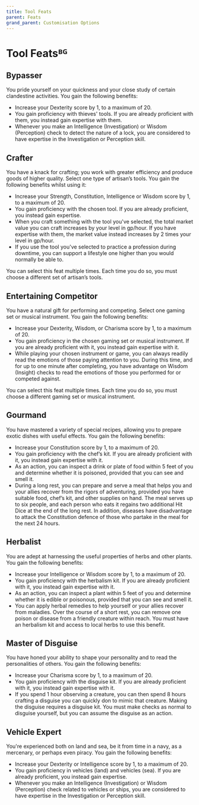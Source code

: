 ```yaml
---
title: Tool Feats
parent: Feats
grand_parent: Customisation Options
---
```


# Tool Featsᴮᴳ

## Bypasser
You pride yourself on your quickness and your close study of certain clandestine activities. You gain the following benefits:
* Increase your Dexterity score by 1, to a maximum of 20.
* You gain proficiency with thieves' tools. If you are already proficient with them, you instead gain expertise with them.
* Whenever you make an Intelligence (Investigation) or Wisdom (Perception) check to detect the nature of a lock, you are considered to have expertise in the Investigation or Perception skill.

## Crafter
You have a knack for crafting; you work with greater efficiency and produce goods of higher quality. Select one type of artisan’s tools. You gain the following benefits whilst using it:
* Increase your Strength, Constitution, Intelligence or Wisdom score by 1, to a maximum of 20.
* You gain proficiency with the chosen tool. If you are already proficient, you instead gain expertise.
* When you craft something with the tool you've selected, the total market value you can craft increases by your level in gp/hour. If you have expertise with them, the market value instead increases by 2 times your level in gp/hour.
* If you use the tool you've selected to practice a profession during downtime, you can support a lifestyle one higher than you would normally be able to.

You can select this feat multiple times. Each time you do so, you must choose a different set of artisan’s tools.

## Entertaining Competitor
You have a natural gift for performing and competing. Select one gaming set or musical instrument. You gain the following benefits:
* Increase your Dexterity, Wisdom, or Charisma score by 1, to a maximum of 20.
* You gain proficiency in the chosen gaming set or musical instrument. If you are already proficient with it, you instead gain expertise with it.
* While playing your chosen instrument or game, you can always readily read the emotions of those paying attention to you. During this time, and for up to one minute after completing, you have advantage on Wisdom (Insight) checks to read the emotions of those you performed for or competed against.

You can select this feat multiple times. Each time you do so, you must choose a different gaming set or musical instrument.

## Gourmand
You have mastered a variety of special recipes, allowing you to prepare exotic dishes with useful effects. You gain the following benefits:
* Increase your Constitution score by 1, to a maximum of 20.
* You gain proficiency with the chef’s kit. If you are already proficient with it, you instead gain expertise with it.
* As an action, you can inspect a drink or plate of food within 5 feet of you and determine whether it is poisoned, provided that you can see and smell it.
* During a long rest, you can prepare and serve a meal that helps you and your allies recover from the rigors of adventuring, provided you have suitable food, chef’s kit, and other supplies on hand. The meal serves up to six people, and each person who eats it regains two additional Hit Dice at the end of the long rest. In addition, diseases have disadvantage to attack the Constitution defence of those who partake in the meal for the next 24 hours.

## Herbalist
You are adept at harnessing the useful properties of herbs and other plants. You gain the following benefits:
* Increase your Intelligence or Wisdom score by 1, to a maximum of 20.
* You gain proficiency with the herbalism kit. If you are already proficient with it, you instead gain expertise with it.
* As an action, you can inspect a plant within 5 feet of you and determine whether it is edible or poisonous, provided that you can see and smell it.
* You can apply herbal remedies to help yourself or your allies recover from maladies. Over the course of a short rest, you can remove one poison or disease from a friendly creature within reach. You must have an herbalism kit and access to local herbs to use this benefit.

## Master of Disguise
You have honed your ability to shape your personality and to read the personalities of others. You gain the following benefits:
* Increase your Charisma score by 1, to a maximum of 20.
* You gain proficiency with the disguise kit. If you are already proficient with it, you instead gain expertise with it.
* If you spend 1 hour observing a creature, you can then spend 8 hours crafting a disguise you can quickly don to mimic that creature. Making the disguise requires a disguise kit. You must make checks as normal to disguise yourself, but you can assume the disguise as an action.

## Vehicle Expert
You're experienced both on land and sea, be it from time in a navy, as a mercenary, or perhaps even piracy. You gain the following benefits:
* Increase your Dexterity or Intelligence score by 1, to a maximum of 20.
* You gain proficiency in vehicles (land) and vehicles (sea). If you are already proficient, you instead gain expertise.
* Whenever you make an Intelligence (Investigation) or Wisdom (Perception) check related to vehicles or ships, you are considered to have expertise in the Investigation or Perception skill.

